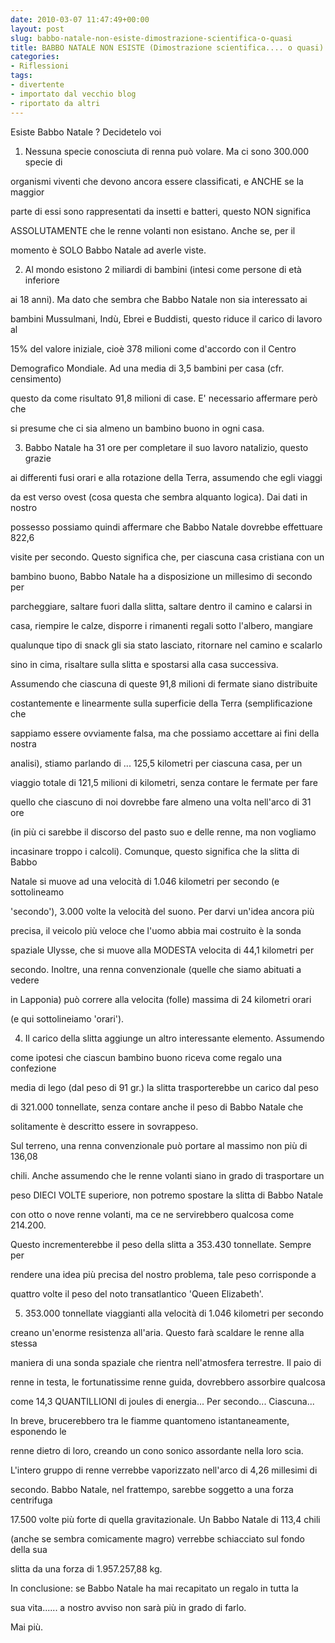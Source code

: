 ```yaml
---
date: 2010-03-07 11:47:49+00:00
layout: post
slug: babbo-natale-non-esiste-dimostrazione-scientifica-o-quasi
title: BABBO NATALE NON ESISTE (Dimostrazione scientifica.... o quasi)
categories:
- Riflessioni
tags:
- divertente
- importato dal vecchio blog
- riportato da altri
---
```


Esiste Babbo Natale ? Decidetelo voi
<!--more-->

1) Nessuna specie conosciuta di renna può volare. Ma ci sono 300.000 specie di

organismi viventi che devono ancora essere classificati, e ANCHE se la maggior

parte di essi sono rappresentati da insetti e batteri, questo NON significa

ASSOLUTAMENTE che le renne volanti non esistano. Anche se, per il

momento è SOLO Babbo Natale ad averle viste.

2) Al mondo esistono 2 miliardi di bambini (intesi come persone di età inferiore

ai 18 anni). Ma dato che sembra che Babbo Natale non sia interessato ai

bambini Mussulmani, Indù, Ebrei e Buddisti, questo riduce il carico di lavoro al

15% del valore iniziale, cioè 378 milioni come d'accordo con il Centro

Demografico Mondiale. Ad una media di 3,5 bambini per casa (cfr. censimento)

questo da come risultato 91,8 milioni di case. E' necessario affermare però che

si presume che ci sia almeno un bambino buono in ogni casa.

3) Babbo Natale ha 31 ore per completare il suo lavoro natalizio, questo grazie

ai differenti fusi orari e alla rotazione della Terra, assumendo che egli viaggi

da est verso ovest (cosa questa che sembra alquanto logica). Dai dati in nostro

possesso possiamo quindi affermare che Babbo Natale dovrebbe effettuare 822,6

visite per secondo. Questo significa che, per ciascuna casa cristiana con un

bambino buono, Babbo Natale ha a disposizione un millesimo di secondo per

parcheggiare, saltare fuori dalla slitta, saltare dentro il camino e calarsi in

casa, riempire le calze, disporre i rimanenti regali sotto l'albero, mangiare

qualunque tipo di snack gli sia stato lasciato, ritornare nel camino e scalarlo

sino in cima, risaltare sulla slitta e spostarsi alla casa successiva.

Assumendo che ciascuna di queste 91,8 milioni di fermate siano distribuite

costantemente e linearmente sulla superficie della Terra (semplificazione che

sappiamo essere ovviamente falsa, ma che possiamo accettare ai fini della nostra

analisi), stiamo parlando di ... 125,5 kilometri per ciascuna casa, per un

viaggio totale di 121,5 milioni di kilometri, senza contare le fermate per fare

quello che ciascuno di noi dovrebbe fare almeno una volta nell'arco di 31 ore

(in più ci sarebbe il discorso del pasto suo e delle renne, ma non vogliamo

incasinare troppo i calcoli). Comunque, questo significa che la slitta di Babbo

Natale si muove ad una velocità di 1.046 kilometri per secondo (e sottolineamo

'secondo'), 3.000 volte la velocità del suono. Per darvi un'idea ancora più

precisa, il veicolo più veloce che l'uomo abbia mai costruito è la sonda

spaziale Ulysse, che si muove alla MODESTA velocita di 44,1 kilometri per

secondo. Inoltre, una renna convenzionale (quelle che siamo abituati a vedere

in Lapponia) può correre alla velocita (folle) massima di 24 kilometri orari

(e qui sottolineiamo 'orari').

4) Il carico della slitta aggiunge un altro interessante elemento. Assumendo

come ipotesi che ciascun bambino buono riceva come regalo una confezione

media di lego (dal peso di 91 gr.) la slitta trasporterebbe un carico dal peso

di 321.000 tonnellate, senza contare anche il peso di Babbo Natale che

solitamente è descritto essere in sovrappeso.

Sul terreno, una renna convenzionale può portare al massimo non più di 136,08

chili. Anche assumendo che le renne volanti siano in grado di trasportare un

peso DIECI VOLTE superiore, non potremo spostare la slitta di Babbo Natale

con otto o nove renne volanti, ma ce ne servirebbero qualcosa come 214.200.

Questo incrementerebbe il peso della slitta a 353.430 tonnellate. Sempre per

rendere una idea più precisa del nostro problema, tale peso corrisponde a

quattro volte il peso del noto transatlantico 'Queen Elizabeth'.

5) 353.000 tonnellate viaggianti alla velocità di 1.046 kilometri per secondo

creano un'enorme resistenza all'aria. Questo farà scaldare le renne alla stessa

maniera di una sonda spaziale che rientra nell'atmosfera terrestre. Il paio di

renne in testa, le fortunatissime renne guida, dovrebbero assorbire qualcosa

come 14,3 QUANTILLIONI di joules di energia... Per secondo... Ciascuna...

In breve, brucerebbero tra le fiamme quantomeno istantaneamente, esponendo le

renne dietro di loro, creando un cono sonico assordante nella loro scia.

L'intero gruppo di renne verrebbe vaporizzato nell'arco di 4,26 millesimi di

secondo. Babbo Natale, nel frattempo, sarebbe soggetto a una forza centrifuga

17.500 volte più forte di quella gravitazionale. Un Babbo Natale di 113,4 chili

(anche se sembra comicamente magro) verrebbe schiacciato sul fondo della sua

slitta da una forza di 1.957.257,88 kg.

In conclusione: se Babbo Natale ha mai recapitato un regalo in tutta la

sua vita...... a nostro avviso non sarà più in grado di farlo.

Mai più.
